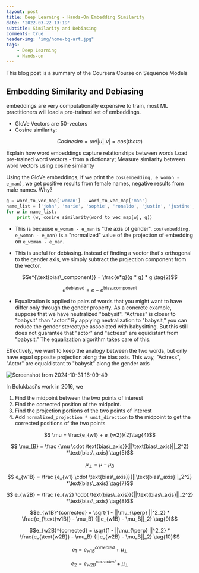 ```yaml
---
layout: post
title: Deep Learning - Hands-On Embedding Similarity 
date: '2022-03-22 13:19'
subtitle: Similarity and Debiasing
comments: true
header-img: "img/home-bg-art.jpg"
tags:
    - Deep Learning
    - Hands-on
---
```


This blog post is a summary of the Coursera Course on Sequence Models

## Embedding Similarity and Debiasing

embeddings are very computationally expensive to train, most ML practitioners will load a pre-trained set of embeddings.

- GloVe Vectors are 50-vectors
- Cosine similarity:

$$
Cosine sim = uv/|u||v| = cos(theta) \tag{1}
$$

Explain how word embeddings capture relationships between words
Load pre-trained word vectors - from a dictionary;
Measure similarity between word vectors using cosine similarity

Using the GloVe embeddings, if we print the `cos(embedding, e_woman - e_man)`, we get positive results from female names, negative results from male names. Why?

```python
g = word_to_vec_map['woman'] - word_to_vec_map['man']
name_list = ['john', 'marie', 'sophie', 'ronaldo', 'justin', 'justine', 'rahul', 'danielle', 'reza', 'katy', 'yasmin', 'rico', 'suave']
for w in name_list:
    print (w, cosine_similarity(word_to_vec_map[w], g))
```

- This is because `e_woman - e_man` is "the axis of gender". `cos(embedding, e_woman - e_man)` is a "normalized" value of the projection of embedding on `e_woman - e_man`.

- This is useful for debiasing. instead of finding a vector that's orthogonal to the gender axis, we simply subtract the projection component from the vector.

$$e^{\text{bias\_component}} = \frac{e*g}{g * g} * g \tag{2}$$

$$e^{\text{debiased}} = e - e^{\text{bias\_component}} \tag{3}$$

- Equalization is applied to pairs of words that you might want to have differ only through the gender property. As a concrete example, suppose that we have neutralized "babysit". "Actress" is closer to "babysit" than "actor." By applying neutralization to "babysit," you can reduce the gender stereotype associated with babysitting. But this still does not guarantee that "actor" and "actress" are equidistant from "babysit." The equalization algorithm takes care of this.

Effectively, we want to keep the analogy between the two words, but only have equal opposite projection along the bias axis. This way, "Actress", "Actor" are equaldistant to "babysit" along the gender axis

![Screenshot from 2024-10-31 16-09-49](https://github.com/user-attachments/assets/bcfe682a-421f-430a-ad78-39038331570c)

In Bolukbasi's work in 2016, we

1. Find the midpoint between the two points of interest
2. Find the corrected position of the midpoint.
3. Find the projection portions of the two points of interest
4. Add `normalized_projection * unit_direction` to the midpoint to get the corrected positions of the two points

$$ \mu = \frac{e_{w1} + e_{w2}}{2}\tag{4}$$ 

$$ \mu_{B} = \frac {\mu \cdot \text{bias\_axis}}{||\text{bias\_axis}||_2^2} *\text{bias\_axis} \tag{5}$$ 

$$\mu_{\perp} = \mu - \mu_{B} \tag{6}$$

$$ e_{w1B} = \frac {e_{w1} \cdot \text{bias\_axis}}{||\text{bias\_axis}||_2^2} *\text{bias\_axis} \tag{7}$$ 

$$ e_{w2B} = \frac {e_{w2} \cdot \text{bias\_axis}}{||\text{bias\_axis}||_2^2} *\text{bias\_axis} \tag{8}$$

$$e_{w1B}^{corrected} = \sqrt{1 - ||\mu_{\perp} ||^2_2} * \frac{e_{\text{w1B}} - \mu_B} {||e_{w1B} - \mu_B||_2} \tag{9}$$

$$e_{w2B}^{corrected} = \sqrt{1 - ||\mu_{\perp} ||^2_2} * \frac{e_{\text{w2B}} - \mu_B} {||e_{w2B} - \mu_B||_2} \tag{10}$$

$$e_1 = e_{w1B}^{corrected} + \mu_{\perp} \tag{11}$$

$$e_2 = e_{w2B}^{corrected} + \mu_{\perp} \tag{12}$$